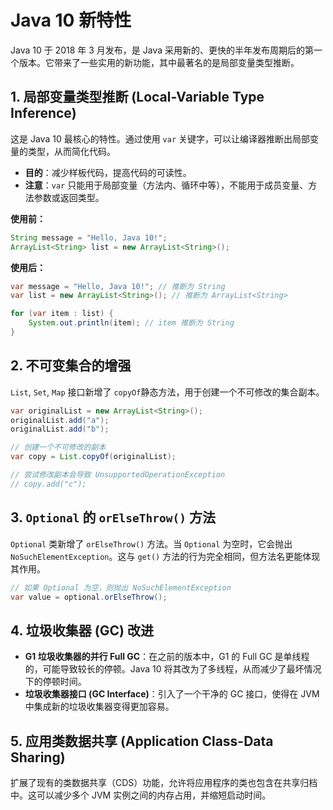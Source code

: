 # Java 10 新特性

Java 10 于 2018 年 3 月发布，是 Java 采用新的、更快的半年发布周期后的第一个版本。它带来了一些实用的新功能，其中最著名的是局部变量类型推断。

## 1. 局部变量类型推断 (Local-Variable Type Inference)

这是 Java 10 最核心的特性。通过使用 `var` 关键字，可以让编译器推断出局部变量的类型，从而简化代码。

- **目的**：减少样板代码，提高代码的可读性。
- **注意**：`var` 只能用于局部变量（方法内、循环中等），不能用于成员变量、方法参数或返回类型。

**使用前：**
```java
String message = "Hello, Java 10!";
ArrayList<String> list = new ArrayList<String>();
```

**使用后：**
```java
var message = "Hello, Java 10!"; // 推断为 String
var list = new ArrayList<String>(); // 推断为 ArrayList<String>

for (var item : list) {
    System.out.println(item); // item 推断为 String
}
```

## 2. 不可变集合的增强

`List`, `Set`, `Map` 接口新增了 `copyOf`静态方法，用于创建一个不可修改的集合副本。

```java
var originalList = new ArrayList<String>();
originalList.add("a");
originalList.add("b");

// 创建一个不可修改的副本
var copy = List.copyOf(originalList);

// 尝试修改副本会导致 UnsupportedOperationException
// copy.add("c"); 
```

## 3. `Optional` 的 `orElseThrow()` 方法

`Optional` 类新增了 `orElseThrow()` 方法。当 `Optional` 为空时，它会抛出 `NoSuchElementException`。这与 `get()` 方法的行为完全相同，但方法名更能体现其作用。

```java
// 如果 Optional 为空，则抛出 NoSuchElementException
var value = optional.orElseThrow();
```

## 4. 垃圾收集器 (GC) 改进

- **G1 垃圾收集器的并行 Full GC**：在之前的版本中，G1 的 Full GC 是单线程的，可能导致较长的停顿。Java 10 将其改为了多线程，从而减少了最坏情况下的停顿时间。
- **垃圾收集器接口 (GC Interface)**：引入了一个干净的 GC 接口，使得在 JVM 中集成新的垃圾收集器变得更加容易。

## 5. 应用类数据共享 (Application Class-Data Sharing)

扩展了现有的类数据共享（CDS）功能，允许将应用程序的类也包含在共享归档中。这可以减少多个 JVM 实例之间的内存占用，并缩短启动时间。
